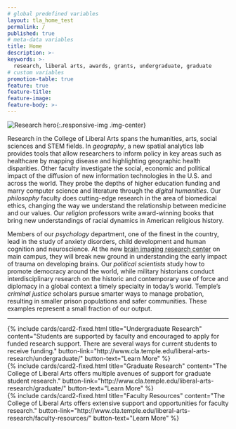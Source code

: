 ```yaml
---
# global predefined variables
layout: tla_home_test
permalink: /
published: true
# meta-data variables
title: Home
description: >-
keywords: >-
  research, liberal arts, awards, grants, undergraduate, graduate
# custom variables
promotion-table: true
feature: true
feature-title:
feature-image:
feature-body: >-
---
```

![Research hero]({{site.baseurl}}/media/researchhero2020.png){:.responsive-img .img-center}

Research in the College of Liberal Arts spans the humanities, arts, social sciences and STEM fields. In _geography_, a new spatial analytics lab provides tools that allow researchers to inform policy in key areas such as healthcare by mapping disease and highlighting geographic health disparities. Other faculty investigate the social, economic and political impact of the diffusion of new information technologies in the U.S. and across the world. They probe the depths of higher education funding and marry computer science and literature through the _digital humanities_. Our _philosophy_ faculty does cutting-edge research in the area of biomedical ethics, changing the way we understand the relationship between medicine and our values. Our _religion_ professors write award-winning books that bring new understandings of racial dynamics in American religious history.

Members of our _psychology_ department, one of the finest in the country, lead in the study of anxiety disorders, child development and human cognition and neuroscience. At the new [brain imaging research center](https://www.cla.temple.edu/temple-university-brain-research-imaging-center/) on main campus, they will break new ground in understanding the early impact of trauma on developing brains. Our _political scientists_ study how to promote democracy around the world, while military historians conduct interdisciplinary research on the historic and contemporary use of force and diplomacy in a global context a timely specialty in today’s world. Temple’s _criminal justice_ scholars pursue smarter ways to manage probation, resulting in smaller prison populations and safer communities. These examples represent a small fraction of our output.

___

<div class="row row-wide">
  <div class="col m12 l4">{% include cards/card2-fixed.html
    title="Undergraduate Research"
    content="Students are supported by faculty and encouraged to apply for funded research support. There are several ways for current students to receive funding."
    button-link="http://www.cla.temple.edu/liberal-arts-research/undergraduate/"
    button-text="Learn More" %}
  </div>
  <div class="col m12 l4">{% include cards/card2-fixed.html
    title="Graduate Research"
    content="The College of Liberal Arts offers multiple avenues of support for graduate student research."
    button-link="http://www.cla.temple.edu/liberal-arts-research/graduate/"
    button-text="Learn More" %}
    </div>
    <div class="col m12 l4">{% include cards/card2-fixed.html
      title="Faculty Resources"
      content="The College of Liberal Arts offers extensive support and opportunities for faculty research."
      button-link="http://www.cla.temple.edu/liberal-arts-research/faculty-resources/"
      button-text="Learn More" %}
    </div>
</div>
